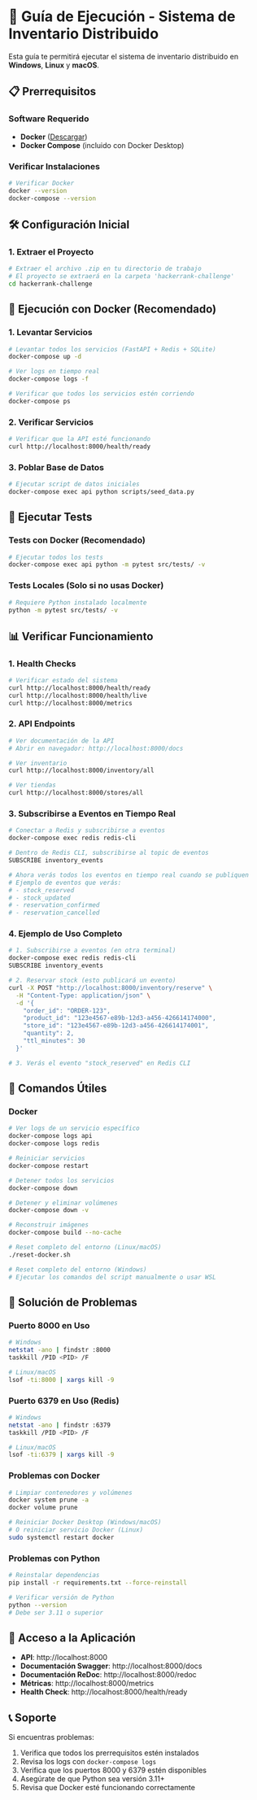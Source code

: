 # 🚀 Guía de Ejecución - Sistema de Inventario Distribuido

Esta guía te permitirá ejecutar el sistema de inventario distribuido en **Windows**, **Linux** y **macOS**.

## 📋 Prerrequisitos

### Software Requerido
- **Docker** ([Descargar](https://www.docker.com/products/docker-desktop/))
- **Docker Compose** (incluido con Docker Desktop)

### Verificar Instalaciones
```bash
# Verificar Docker
docker --version
docker-compose --version
```

## 🛠️ Configuración Inicial

### 1. Extraer el Proyecto
```bash
# Extraer el archivo .zip en tu directorio de trabajo
# El proyecto se extraerá en la carpeta 'hackerrank-challenge'
cd hackerrank-challenge
```

## 🐳 Ejecución con Docker (Recomendado)

### 1. Levantar Servicios
```bash
# Levantar todos los servicios (FastAPI + Redis + SQLite)
docker-compose up -d

# Ver logs en tiempo real
docker-compose logs -f

# Verificar que todos los servicios estén corriendo
docker-compose ps
```

### 2. Verificar Servicios
```bash
# Verificar que la API esté funcionando
curl http://localhost:8000/health/ready
```

### 3. Poblar Base de Datos
```bash
# Ejecutar script de datos iniciales
docker-compose exec api python scripts/seed_data.py
```


## 🧪 Ejecutar Tests

### Tests con Docker (Recomendado)
```bash
# Ejecutar todos los tests
docker-compose exec api python -m pytest src/tests/ -v
```

### Tests Locales (Solo si no usas Docker)
```bash
# Requiere Python instalado localmente
python -m pytest src/tests/ -v
```

## 📊 Verificar Funcionamiento

### 1. Health Checks
```bash
# Verificar estado del sistema
curl http://localhost:8000/health/ready
curl http://localhost:8000/health/live
curl http://localhost:8000/metrics
```

### 2. API Endpoints
```bash
# Ver documentación de la API
# Abrir en navegador: http://localhost:8000/docs

# Ver inventario
curl http://localhost:8000/inventory/all

# Ver tiendas
curl http://localhost:8000/stores/all
```

### 3. Subscribirse a Eventos en Tiempo Real
```bash
# Conectar a Redis y subscribirse a eventos
docker-compose exec redis redis-cli

# Dentro de Redis CLI, subscribirse al topic de eventos
SUBSCRIBE inventory_events

# Ahora verás todos los eventos en tiempo real cuando se publiquen
# Ejemplo de eventos que verás:
# - stock_reserved
# - stock_updated  
# - reservation_confirmed
# - reservation_cancelled
```

### 4. Ejemplo de Uso Completo
```bash
# 1. Subscribirse a eventos (en otra terminal)
docker-compose exec redis redis-cli
SUBSCRIBE inventory_events

# 2. Reservar stock (esto publicará un evento)
curl -X POST "http://localhost:8000/inventory/reserve" \
  -H "Content-Type: application/json" \
  -d '{
    "order_id": "ORDER-123",
    "product_id": "123e4567-e89b-12d3-a456-426614174000",
    "store_id": "123e4567-e89b-12d3-a456-426614174001",
    "quantity": 2,
    "ttl_minutes": 30
  }'

# 3. Verás el evento "stock_reserved" en Redis CLI
```


## 🔧 Comandos Útiles

### Docker
```bash
# Ver logs de un servicio específico
docker-compose logs api
docker-compose logs redis

# Reiniciar servicios
docker-compose restart

# Detener todos los servicios
docker-compose down

# Detener y eliminar volúmenes
docker-compose down -v

# Reconstruir imágenes
docker-compose build --no-cache

# Reset completo del entorno (Linux/macOS)
./reset-docker.sh

# Reset completo del entorno (Windows)
# Ejecutar los comandos del script manualmente o usar WSL
```


## 🐛 Solución de Problemas

### Puerto 8000 en Uso
```bash
# Windows
netstat -ano | findstr :8000
taskkill /PID <PID> /F

# Linux/macOS
lsof -ti:8000 | xargs kill -9
```

### Puerto 6379 en Uso (Redis)
```bash
# Windows
netstat -ano | findstr :6379
taskkill /PID <PID> /F

# Linux/macOS
lsof -ti:6379 | xargs kill -9
```

### Problemas con Docker
```bash
# Limpiar contenedores y volúmenes
docker system prune -a
docker volume prune

# Reiniciar Docker Desktop (Windows/macOS)
# O reiniciar servicio Docker (Linux)
sudo systemctl restart docker
```

### Problemas con Python
```bash
# Reinstalar dependencias
pip install -r requirements.txt --force-reinstall

# Verificar versión de Python
python --version
# Debe ser 3.11 o superior
```

## 📱 Acceso a la Aplicación

- **API**: http://localhost:8000
- **Documentación Swagger**: http://localhost:8000/docs
- **Documentación ReDoc**: http://localhost:8000/redoc
- **Métricas**: http://localhost:8000/metrics
- **Health Check**: http://localhost:8000/health/ready


## 📞 Soporte

Si encuentras problemas:

1. Verifica que todos los prerrequisitos estén instalados
2. Revisa los logs con `docker-compose logs`
3. Verifica que los puertos 8000 y 6379 estén disponibles
4. Asegúrate de que Python sea versión 3.11+
5. Revisa que Docker esté funcionando correctamente